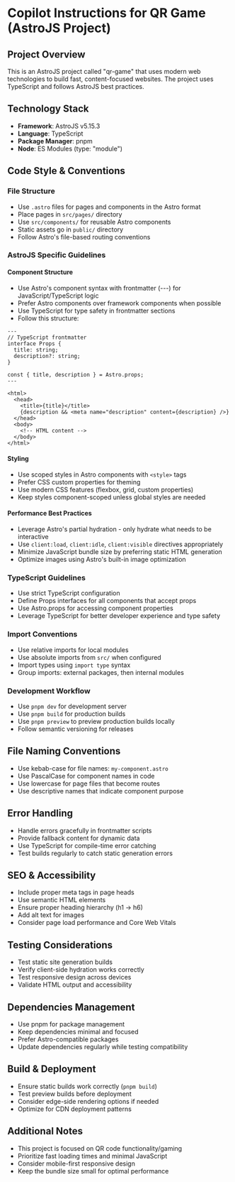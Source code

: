 # Copilot Instructions for QR Game (AstroJS Project)

## Project Overview
This is an AstroJS project called "qr-game" that uses modern web technologies to build fast, content-focused websites. The project uses TypeScript and follows AstroJS best practices.

## Technology Stack
- **Framework**: AstroJS v5.15.3
- **Language**: TypeScript
- **Package Manager**: pnpm
- **Node**: ES Modules (type: "module")

## Code Style & Conventions

### File Structure
- Use `.astro` files for pages and components in the Astro format
- Place pages in `src/pages/` directory
- Use `src/components/` for reusable Astro components
- Static assets go in `public/` directory
- Follow Astro's file-based routing conventions

### AstroJS Specific Guidelines

#### Component Structure
- Use Astro's component syntax with frontmatter (---) for JavaScript/TypeScript logic
- Prefer Astro components over framework components when possible
- Use TypeScript for type safety in frontmatter sections
- Follow this structure:
```astro
---
// TypeScript frontmatter
interface Props {
  title: string;
  description?: string;
}

const { title, description } = Astro.props;
---

<html>
  <head>
    <title>{title}</title>
    {description && <meta name="description" content={description} />}
  </head>
  <body>
    <!-- HTML content -->
  </body>
</html>
```

#### Styling
- Use scoped styles in Astro components with `<style>` tags
- Prefer CSS custom properties for theming
- Use modern CSS features (flexbox, grid, custom properties)
- Keep styles component-scoped unless global styles are needed

#### Performance Best Practices
- Leverage Astro's partial hydration - only hydrate what needs to be interactive
- Use `client:load`, `client:idle`, `client:visible` directives appropriately
- Minimize JavaScript bundle size by preferring static HTML generation
- Optimize images using Astro's built-in image optimization

### TypeScript Guidelines
- Use strict TypeScript configuration
- Define Props interfaces for all components that accept props
- Use Astro.props for accessing component properties
- Leverage TypeScript for better developer experience and type safety

### Import Conventions
- Use relative imports for local modules
- Use absolute imports from `src/` when configured
- Import types using `import type` syntax
- Group imports: external packages, then internal modules

### Development Workflow
- Use `pnpm dev` for development server
- Use `pnpm build` for production builds
- Use `pnpm preview` to preview production builds locally
- Follow semantic versioning for releases

## File Naming Conventions
- Use kebab-case for file names: `my-component.astro`
- Use PascalCase for component names in code
- Use lowercase for page files that become routes
- Use descriptive names that indicate component purpose

## Error Handling
- Handle errors gracefully in frontmatter scripts
- Provide fallback content for dynamic data
- Use TypeScript for compile-time error catching
- Test builds regularly to catch static generation errors

## SEO & Accessibility
- Include proper meta tags in page heads
- Use semantic HTML elements
- Ensure proper heading hierarchy (h1 → h6)
- Add alt text for images
- Consider page load performance and Core Web Vitals

## Testing Considerations
- Test static site generation builds
- Verify client-side hydration works correctly
- Test responsive design across devices
- Validate HTML output and accessibility

## Dependencies Management
- Use pnpm for package management
- Keep dependencies minimal and focused
- Prefer Astro-compatible packages
- Update dependencies regularly while testing compatibility

## Build & Deployment
- Ensure static builds work correctly (`pnpm build`)
- Test preview builds before deployment
- Consider edge-side rendering options if needed
- Optimize for CDN deployment patterns

## Additional Notes
- This project is focused on QR code functionality/gaming
- Prioritize fast loading times and minimal JavaScript
- Consider mobile-first responsive design
- Keep the bundle size small for optimal performance